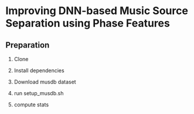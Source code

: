 # Improving DNN-based Music Source Separation using Phase Features

## Preparation

1. Clone

2. Install dependencies

3. Download musdb dataset

4. run setup_musdb.sh

5. compute stats
